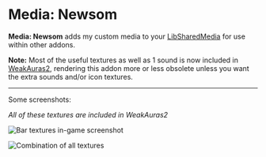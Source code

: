 # Media: Newsom

**Media: Newsom** adds my custom media to your [LibSharedMedia](https://www.wowace.com/projects/libsharedmedia-3-0) for use within other addons.

**Note:** Most of the useful textures as well as 1 sound is now included in [WeakAuras2](https://github.com/WeakAuras/WeakAuras2), rendering this addon more or less obsolete unless you want the extra sounds and/or icon textures.

---

Some screenshots:

*All of these textures are included in WeakAuras2*

![Bar textures in-game screenshot](https://i.imgur.com/2hps5oX.png)

![Combination of all textures](https://i.imgur.com/FeyO29M.png)
